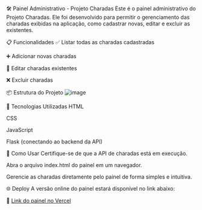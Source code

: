 🛠️ Painel Administrativo - Projeto Charadas
Este é o painel administrativo do Projeto Charadas. Ele foi desenvolvido para permitir o gerenciamento das charadas exibidas na aplicação, como cadastrar novas, editar e excluir as existentes.

📋 Funcionalidades
✅ Listar todas as charadas cadastradas

➕ Adicionar novas charadas

📝 Editar charadas existentes

❌ Excluir charadas

📦 Estrutura do Projeto
![image](https://github.com/user-attachments/assets/59f87eea-6cc1-482f-8fae-5e8eeeef5904)

🧰 Tecnologias Utilizadas
HTML

CSS

JavaScript

Flask (conectando ao backend da API)

🚀 Como Usar
Certifique-se de que a API de charadas está em execução.

Abra o arquivo index.html do painel em um navegador.

Gerencie as charadas diretamente pelo painel de forma simples e intuitiva.

🌐 Deploy
A versão online do painel estará disponível no link abaixo:

🔗 [Link do painel no Vercel](https://frontend-charada-adm.vercel.app/)
